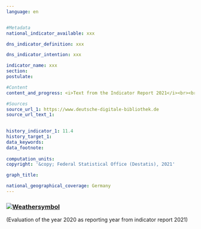```yaml
---
language: en    


#Metadata    
national_indicator_available: xxx    

dns_indicator_definition: xxx    

dns_indicator_intention: xxx    

indicator_name: xxx    
section:     
postulate:     

#Content    
content_and_progress: <i>Text from the Indicator Report 2021</i><br><br>xxx    

#Sources    
source_url_1: https://www.deutsche-digitale-bibliothek.de                        
source_url_text_1:                         
    

history_indicator_1: 11.4                     
history_target_1:      
data_keywords:    
data_footnote:     
    
computation_units:     
copyright: '&copy; Federal Statistical Office (Destatis), 2021'    

graph_title:     

national_geographical_coverage: Germany    
---    
```

<div>
  <div class="my-header">
    <h3>
      <a href="https://sustainabledevelopment-deutschland.github.io/en/status/"><img src="https://g205sdgs.github.io/sdg-indicators/public/Wettersymbole/Sonne.png" title="If the trend continues, the target value will be met or the difference between the target value and the current value will be less than 5&nbsp;%" alt="Weathersymbol" />
      </a>
    </h3>
  </div>
  <div class="my-header-note">
    <span> (Evaluation of the year 2020 as reporting year from indicator report 2021)</span>
  </div>
</div>